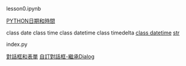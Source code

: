 lesson0.ipynb

[PYTHON日期和時間](https://docs.python.org/zh-tw/3/library/datetime.html#)

class date
class time
class datetime
class timedelta
[class datetime](https://docs.python.org/zh-tw/3/library/datetime.html#datetime-objects)
[str](https://docs.python.org/zh-tw/3/library/stdtypes.html#text-sequence-type-str)

index.py

[對話框和表單](https://github.com/roberthsu2003/pythonWindow/tree/master/%E5%B0%8D%E8%A9%B1%E6%A1%86%E5%92%8C%E8%A1%A8%E5%96%AE)
[自訂對話框-繼承Dialog](https://github.com/roberthsu2003/pythonWindow/tree/master/%E5%B0%8D%E8%A9%B1%E6%A1%86%E5%92%8C%E8%A1%A8%E5%96%AE#%E8%87%AA%E8%A8%82%E5%B0%8D%E8%A9%B1%E6%A1%86-%E7%B9%BC%E6%89%BFdialog)
[]()
[]()
